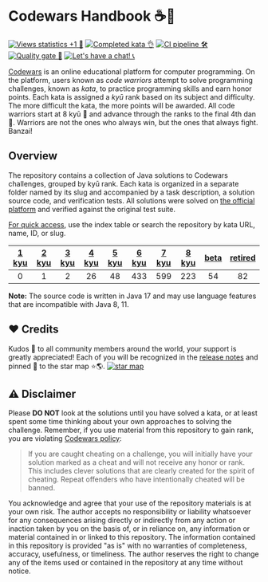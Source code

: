 # Codewars Handbook ☕️🚀

[![Views statistics +1 👀](https://img.shields.io/badge/dynamic/xml?color=success&label=views&query=//*[name()=%27text%27][3]&url=https://hits.seeyoufarm.com/api/count/incr/badge.svg?url=https%3A%2F%2Fgithub.com%2FParanoidUser%2Fcodewars-handbook)](https://hits.seeyoufarm.com/api/count/graph/dailyhits.svg?url=https://github.com/ParanoidUser/codewars-handbook)
[![Completed kata 👌](https://img.shields.io/badge/completed%20kata-68.9%25-red.svg)](https://www.codewars.com/kata/search/java?xids=completed)
[![CI pipeline 🛠](https://img.shields.io/github/actions/workflow/status/ParanoidUser/codewars-handbook/build.yml?branch=main)](https://github.com/ParanoidUser/codewars-handbook/actions/workflows/build.yml)
[![Quality gate 🔎](https://img.shields.io/sonar/alert_status/codewars-handbook?server=https%3A%2F%2Fsonarcloud.io)](https://sonarcloud.io/dashboard?id=codewars-handbook)
[![Let's have a chat! 📞](https://img.shields.io/gitter/room/ParanoidUser/codewars-handbook?color=49c39e)](https://gitter.im/ParanoidUser/codewars-handbook)

[Codewars](https://www.codewars.com) is an online educational platform for computer programming.
On the platform, users known as *code warriors* attempt to solve programming challenges, known as
*kata*, to practice programming skills and earn honor points. Each kata is assigned a *kyū* rank
based on its subject and difficulty. The more difficult the kata, the more points will be awarded.
All code warriors start at 8 kyū 👘 and advance through the ranks to the final 4th dan 🥋.
Warriors are not the ones who always win, but the ones that always fight. Banzai!

## Overview

The repository contains a collection of Java solutions to Codewars challenges, grouped by kyū rank.
Each kata is organized in a separate folder named by its slug and accompanied by a task description,
a solution source code, and verification tests. All solutions were solved
on [the official platform](https://www.codewars.com) and verified against the original test suite.

<ins>For quick access</ins>, use the index table or search the repository by kata URL, name, ID, or
slug.

| [1 kyu](/kata/1-kyu/index.md) | [2 kyu](/kata/2-kyu/index.md) | [3 kyu](/kata/3-kyu/index.md) | [4 kyu](/kata/4-kyu/index.md) | [5 kyu](/kata/5-kyu/index.md) | [6 kyu](/kata/6-kyu/index.md) | [7 kyu](/kata/7-kyu/index.md) | [8 kyu](/kata/8-kyu/index.md) | [beta](/kata/beta/index.md) | [retired](/kata/retired/index.md) |
|:-----------------------------:|:-----------------------------:|:-----------------------------:|:-----------------------------:|:-----------------------------:|:-----------------------------:|:-----------------------------:|:-----------------------------:|:---------------------------:|:---------------------------------:|
| 0 | 1 | 2 | 26 | 48 | 433 | 599 | 223 | 54 | 82 |

**Note:** The source code is written in Java 17 and may use language features that are incompatible
with Java 8, 11.

## ❤️ Credits

Kudos 🙌 to all community members around the world, your support is greatly appreciated! Each of you
will be recognized in
the [release notes](https://github.com/ParanoidUser/codewars-handbook/releases) and pinned 📌 to
the star map ⭐🌎.
[![star map](https://github.com/user-attachments/assets/3cc11525-db34-48c2-9fa9-b812e7848ca1)](https://www.fla-shop.com/visited-countries/?st=AR%2CBD%2CBO%2CBR%2CBY%2CCA%2CCN%2CCO%2CEE%2CEG%2CES%2CFR%2CGB%2CGE%2CID%2CIN%2CJP%2CKE%2CLK%2CNG%2CPL%2CPT%2CRU%2CTH%2CTR%2CTW%2CUA%2CUS%2CVN&vc=6699cc&uc=e8e8e8&hc=40bfa6&bc=ffffff&ss=on)

## ⚠️ Disclaimer

Please **DO NOT** look at the solutions until you have solved a kata, or at least spent some time
thinking about your own approaches to solving the challenge. Remember, if you use material from this
repository to gain rank, you are
violating [Codewars policy](https://docs.codewars.com/community/rules/#policy):
> If you are caught cheating on a challenge, you will initially have your solution marked as a cheat
> and will not receive any honor or rank. This includes clever solutions that are clearly created
> for the spirit of cheating. Repeat offenders who have intentionally cheated will be banned.

You acknowledge and agree that your use of the repository materials is at your own risk. The author
accepts no responsibility or liability whatsoever for any consequences arising directly or
indirectly from any action or inaction taken by you on the basis of, or in reliance on, any
information or material contained in or linked to this repository. The information contained in this
repository is provided "as is" with no warranties of completeness, accuracy, usefulness, or
timeliness. The author reserves the right to change any of the items used or contained in the
repository at any time without notice.